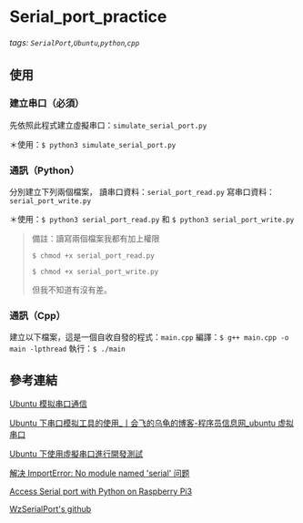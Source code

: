 # Serial_port_practice
###### tags: `SerialPort`,`Ubuntu`,`python`,`cpp`

## 使用
### 建立串口（必須）
先依照此程式建立虛擬串口：```simulate_serial_port.py```

＊使用：```$ python3 simulate_serial_port.py```

### 通訊（Python）

分別建立下列兩個檔案，
讀串口資料：```serial_port_read.py``` 
寫串口資料：```serial_port_write.py```


＊使用：```$ python3 serial_port_read.py``` 和 ```$ python3 serial_port_write.py```

> 備註：讀寫兩個檔案我都有加上權限 
>
> ```$ chmod +x serial_port_read.py```
>
> ```$ chmod +x serial_port_write.py```
>
> 但我不知道有沒有差。



### 通訊（Cpp）
建立以下檔案，這是一個自收自發的程式：```main.cpp```
編譯：```$ g++ main.cpp -o main -lpthread```
執行：```$ ./main```


## 參考連結

[Ubuntu 模拟串口通信](https://cloud.tencent.com/developer/article/1744848)

[Ubuntu 下串口模拟工具的使用_亅会飞的乌龟的博客-程序员信息网_ubuntu 虚拟串口](https://www.i4k.xyz/article/a844651990/80624019)

[Ubuntu 下使用虛擬串口進行開發測試](https://www.zendei.com/article/55747.html)

[解决 ImportError: No module named 'serial' 问题](https://blog.csdn.net/jiangchao3392/article/details/75107330)

[Access Serial port with Python on Raspberry Pi3](https://raspberrypi.stackexchange.com/questions/59741/access-serial-port-with-python-on-raspberry-pi3)

[WzSerialPort's github](https://github.com/ayowin/WzSerialPort)
